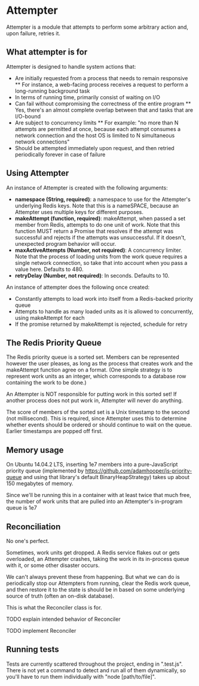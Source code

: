 Attempter
============

Attempter is a module that attempts to perform some arbitrary action and, upon
failure, retries it.

What attempter is for
---------------

Attempter is designed to handle system actions that:
* Are initially requested from a process that needs to remain responsive
** For instance, a web-facing process receives a request to perform a
   long-running background task
* In terms of running time, primarily consist of waiting on I/O
* Can fail without compromising the correctness of the entire program
** Yes, there's an almost complete overlap between that and tasks that are
   I/O-bound
* Are subject to concurrency limits
** For example: "no more than N attempts are permitted at once, because each
   attempt consumes a network connection and the host OS is limited to N
   simultaneous network connections"
* Should be attempted immediately upon request, and then retried periodically
  forever in case of failure

Using Attempter
---------------

An instance of Attempter is created with the following arguments:
* **namespace (String, required)**: a namespace to use for the Attempter's
  underlying Redis keys. Note that this is a nameSPACE, because an Attempter
  uses multiple keys for different purposes.
* **makeAttempt (function, required)**: makeAttempt, when passed a set member from
  Redis, attempts to do one unit of work. Note that this function MUST return
  a Promise that resolves if the attempt was successful and rejects if the
  attempts was unsuccessful. If it doesn't, unexpected program behavior will
  occur.
* **maxActiveAttempts (Number, not required)**: A concurrency limiter. Note that
  the process of loading units from the work queue requires a single network
  connection, so take that into account when you pass a value here. Defaults
  to 480.
* **retryDelay (Number, not required)**: In seconds. Defaults to 10.

An instance of attempter does the following once created:
* Constantly attempts to load work into itself from a Redis-backed priority
  queue
* Attempts to handle as many loaded units as it is allowed to concurrently,
  using makeAttempt for each
* If the promise returned by makeAttempt is rejected, schedule for retry

The Redis Priority Queue
--------------

The Redis priority queue is a sorted set. Members can be represented however the
user pleases, as long as the process that creates work and the makeAttempt
function agree on a format. (One simple strategy is to represent work units as
an integer, which corresponds to a database row containing the work to be done.)

An Attempter is NOT responsible for putting work in this sorted set! If another
process does not put work in, Attempter will never do anything.

The score of members of the sorted set is a Unix timestamp to the second (not
millisecond). This is required, since Attempter uses this to determine whether
events should be ordered or should continue to wait on the queue. Earlier
timestamps are popped off first.

Memory usage
------------

On Ubuntu 14.04.2 LTS, inserting 1e7 members into a pure-JavaScript priority
queue (implemented by https://github.com/adamhooper/js-priority-queue and using
that library's default BinaryHeapStrategy) takes up about 150 megabytes of
memory.

Since we'll be running this in a container with at least twice that
much free, the number of work units that are pulled into an
Attempter's in-program queue is 1e7 


Reconciliation
--------------

No one's perfect.

Sometimes, work units get dropped. A Redis service flakes out or gets
overloaded, an Attempter crashes, taking the work in its in-process queue with
it, or some other disaster occurs.

We can't always prevent these from happening. But what we can do is periodically
stop our Attempters from running, clear the Redis work queue, and then restore
it to the state is should be in based on some underlying source of truth (often
an on-disk database).

This is what the Reconciler class is for.

TODO explain intended behavior of Reconciler

TODO implement Reconciler


Running tests
-------------

Tests are currently scattered throughout the project, ending in ".test.js".
There is not yet a command to detect and run all of them dynamically, so you'll
have to run them individually with "node [path/to/file]".